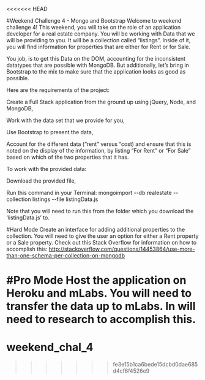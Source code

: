 <<<<<<< HEAD

#Weekend Challenge 4 - Mongo and Bootstrap
Welcome to weekend challenge 4! This weekend, you will take on the role of an application developer for a real estate company. You will be working with Data that we will be providing to you. It will be a collection called “listings”. Inside of it, you will find information for properties that are either for Rent or for Sale.

You job, is to get this Data on the DOM, accounting for the inconsistent datatypes that are possible with MongoDB. But additionally, let’s bring in Bootstrap to the mix to make sure that the application looks as good as possible.

Here are the requirements of the project:

Create a Full Stack application from the ground up using jQuery, Node, and MongoDB,

Work with the data set that we provide for you,

Use Bootstrap to present the data,

Account for the different data (“rent” versus “cost) and ensure that this is noted on the display of the information, by listing “For Rent” or “For Sale” based on which of the two properties that it has.

To work with the provided data:

Download the provided file,

Run this command in your Terminal: mongoimport --db realestate --collection listings --file listingData.js

Note that you will need to run this from the folder which you download the ‘listingData.js’ to.

#Hard Mode
Create an interface for adding additional properties to the collection. You will need to give the user an option for either a Rent property or a Sale property. Check out this Stack Overflow for information on how to accomplish this: http://stackoverflow.com/questions/14453864/use-more-than-one-schema-per-collection-on-mongodb

#Pro Mode
Host the application on Heroku and mLabs. You will need to transfer the data up to mLabs. In will need to research to accomplish this.
=======
# weekend_chal_4
>>>>>>> fe3e15b1ca6bede15dcbd0dae685d4cf6f4526e9

